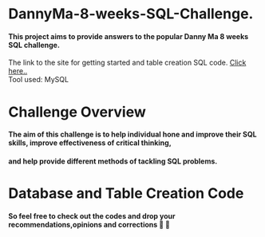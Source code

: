 # DannyMa-8-weeks-SQL-Challenge. 
#### This project aims to provide answers to the popular Danny Ma 8 weeks SQL challenge. <br>
The link to the site for getting started and table creation SQL code. [Click here..](https://8weeksqlchallenge.com/getting-started/) <br>
Tool used: MySQL
# Challenge Overview
#### The aim of this challenge is to help individual hone and improve their SQL skills, improve effectiveness of critical thinking,
#### and help provide different methods of tackling SQL problems.

# Database and Table Creation Code



#### So feel free to check out the codes and drop your recommendations,opinions and corrections 🙂 💜
